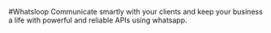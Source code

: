 #Whatsloop
Communicate smartly with your clients and keep your business a life with powerful and reliable APIs using whatsapp.
